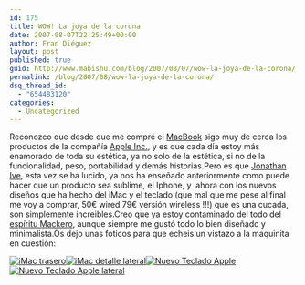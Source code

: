 ```yaml
---
id: 175
title: WOW! La joya de la corona
date: 2007-08-07T22:25:49+00:00
author: Fran Diéguez
layout: post
published: true
guid: http://www.mabishu.com/blog/2007/08/07/wow-la-joya-de-la-corona/
permalink: /blog/2007/08/wow-la-joya-de-la-corona/
dsq_thread_id:
  - "654483120"
categories:
  - Uncategorized
---
```

Reconozco que desde que me compré el <a title="MacBook en la Wikipedia" href="http://es.wikipedia.org/wiki/MacBook" target="_blank">MacBook</a> sigo muy de cerca los productos de la compañía <a title="Apple Inc. en la Wikipedia" href="http://es.wikipedia.org/wiki/Apple_Inc.">Apple Inc.</a>, y es que cada día estoy más enamorado de toda su estética, ya no solo de la estética, si no de la funcionalidad, peso, portabilidad y demás historias.Pero es que <a title="Jonathan Ive" href="http://en.wikipedia.org/wiki/Jonathan_Ive">Jonathan Ive</a>, esta vez se ha lucido, ya nos ha enseñado anteriormente como puede hacer que un producto sea sublime, el Iphone, y  ahora con los nuevos diseños que ha hecho del iMac y el teclado (que mal que me pese al final me voy a comprar, 50€ wired 79€ versión wireless !!!) que es una cucada, son simplemente increibles.Creo que ya estoy contaminado del todo  del <a title="Espíritu Maquero en la Wikipedia" href="http://es.wikipedia.org/wiki/Fanatismo">espíritu Mackero</a>, aunque siempre me gustó todo lo bien diseñado y minimalista.Os dejo unas foticos para que echeis un vistazo a la maquinita en cuestión:
<p style="margin-top: 0pt; margin-right: auto; margin-bottom: 0pt; margin-left: auto" align="left"><a title="iMac frontal" rel="lightbox" href="http://mabishu.com/temp/wordpress/wp-content/uploads/2007/08/imac1.jpg"><img class="sinborde" src="http://www.mabishu.com/wp-content/uploads/2007/08/imac1-150x150.jpg" alt="" /></a><a title="iMac trasero" rel="lightbox" href="http://mabishu.com/temp/wordpress/wp-content/uploads/2007/08/imac2.jpg"><img class="sinborde" src="http://www.mabishu.com/wp-content/uploads/2007/08/imac2-150x150.jpg" alt="iMac trasero" /></a><a title="iMac detalle lateral" rel="lightbox" href="http://www.mabishu.com/wp-content/uploads/2007/08/imac3.jpg"><img class="sinborde" src="http://www.mabishu.com/wp-content/uploads/2007/08/imac3-150x150.jpg" alt="iMac detalle lateral" /></a><a title="Nuevo Teclado Apple" rel="lightbox" href="http://www.mabishu.com/wp-content/uploads/2007/08/teclado.gif"><img class="sinborde" src="http://www.mabishu.com/wp-content/uploads/2007/08/teclado-150x148.gif" alt="Nuevo Teclado Apple" /></a><a title="Nuevo Teclado Apple lateral" rel="lightbox" href="http://www.mabishu.comwp-content/uploads/2007/08/teclado21.jpg"><img class="sinborde" src="http://www.mabishu.com/wp-content/uploads/2007/08/teclado2-150x78.jpg" alt="Nuevo Teclado Apple lateral" /></a></p>